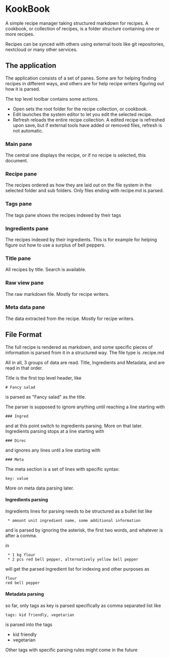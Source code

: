 # KookBook

A simple recipe manager taking structured markdown for recipes. A cookbook, or collection of recipes, is a folder structure containing one or more recipes.

Recipes can be synced with others using external tools like git repositories, nextcloud or many other services.

## The application

The application consists of a set of panes. Some are for helping finding recipes in different ways, and others are for help recipe writers figuring out how it is parsed.

The top level toolbar contains some actions. 
 * Open sets the root folder for the recipe collection, or cookbook. 
 * Edit launches the system editor to let you edit the selected recipe.
 * Refresh reloads the entire recipe collection. A edited recipe is refreshed upon save, but if external tools have added or removed files, refresh is not automatic.

### Main pane
The central one displays the recipe, or if no recipe is selected, this document.

### Recipe pane
The recipes ordered as how they are laid out on the file system in the selected folder and sub folders. Only files ending with recipe.md is parsed.

### Tags pane
The tags pane shows the recipes indexed by their tags

### Ingredients pane
The recipes indexed by their ingredients. This is for example for helping figure out how to use a surplus of bell peppers.

### Title pane
All recipes by title. Search is available.

### Raw view pane
The raw markdown file. Mostly for recipe writers.

### Meta data pane
The data extracted from the recipe. Mostly for recipe writers.

## File Format

The full recipe is rendered as markdown, and some specific pieces of information is parsed from it in a structured way. The file type is .recipe.md

All in all, 3 groups of data are read. Title, Ingredients and Metadata, and are read in that order.

Title is the first top level header, like 
```text
# Fancy salad
```
is parsed as "Fancy salad" as the title.

The parser is supposed to ignore anything until reaching a line starting with 
```text
### Ingred
```
and at this point switch to ingredients parsing. More on that later. Ingredients parsing stops at a line starting with 
```text
### Direc
```
and ignores any lines until a line starting with 
```text
### Meta
```
The meta section is a set of lines with specific syntax:
```text
key: value
```
More on meta data parsing later.


#### Ingredients parsing

Ingredients lines for parsing needs to be structured as a bullet list like
```text
 * amount unit ingredient name, some additional information
```
and is parsed by ignoring the asterisk, the first two words, and whatever is after a comma.

in
```text
 * 1 kg flour
 * 2 pcs red bell pepper, alternatively yellow bell pepper
```
will get the parsed ingredient list for indexing and other purposes as
```text
flour
red bell pepper
```

#### Metadata parsing

so far, only tags as key is parsed specifically as comma separated list like
```text
tags: kid friendly, vegetarian
```
is parsed into the tags
 * kid friendly
 * vegetarian

Other tags with specific parsing rules might come in the future





